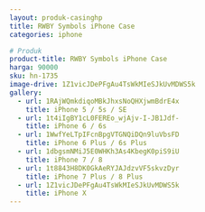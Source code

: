 ```yaml
---
layout: produk-casinghp
title: RWBY Symbols iPhone Case
categories: iphone

# Produk
product-title: RWBY Symbols iPhone Case
harga: 90000
sku: hn-1735
image-drive: 1Z1vicJDePFgAu4TsWkMIeSJkUvMDWS5k
gallery:
  - url: 1RAjWQmkdiqoMBkJhxsNoQHXjwmBdrE4x
    title: iPhone 5 / 5s / SE
  - url: 1t4iIgBY1cL0FEREo_wjAjv-I-JB1Jdf-
    title: iPhone 6 / 6s
  - url: 1WwfYeLTpIFcnBpgVTGNQiDQn9luVbsFD
    title: iPhone 6 Plus / 6s Plus
  - url: 1dbgsmNMiJ5E0WHKh3As4KbegK0piS9iU
    title: iPhone 7 / 8
  - url: 1t8843H8DK0GkAeRYJAJdzvVF5skvzDyr
    title: iPhone 7 Plus / 8 Plus
  - url: 1Z1vicJDePFgAu4TsWkMIeSJkUvMDWS5k
    title: iPhone X
---
```

